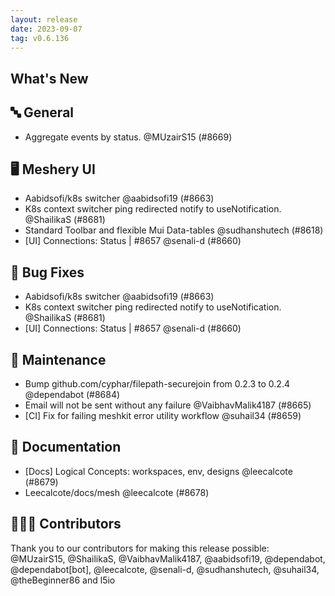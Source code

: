 ```yaml
---
layout: release
date: 2023-09-07
tag: v0.6.136
---
```


## What's New

## 🔤 General

- Aggregate events by status. @MUzairS15 (#8669)

## 🖥 Meshery UI

- Aabidsofi/k8s switcher @aabidsofi19 (#8663)
- K8s context switcher ping redirected notify to useNotification. @ShailikaS (#8681)
- Standard Toolbar and flexible Mui Data-tables @sudhanshutech (#8618)
- [UI] Connections: Status | #8657 @senali-d (#8660)

## 🐛 Bug Fixes

- Aabidsofi/k8s switcher @aabidsofi19 (#8663)
- K8s context switcher ping redirected notify to useNotification. @ShailikaS (#8681)
- [UI] Connections: Status | #8657 @senali-d (#8660)

## 🧰 Maintenance

- Bump github.com/cyphar/filepath-securejoin from 0.2.3 to 0.2.4 @dependabot (#8684)
- Email will not be sent without any failure @VaibhavMalik4187 (#8665)
- [CI] Fix for failing meshkit error utility workflow @suhail34 (#8659)

## 📖 Documentation

- [Docs] Logical Concepts: workspaces, env, designs @leecalcote (#8679)
- Leecalcote/docs/mesh @leecalcote (#8678)

## 👨🏽‍💻 Contributors

Thank you to our contributors for making this release possible:
@MUzairS15, @ShailikaS, @VaibhavMalik4187, @aabidsofi19, @dependabot, @dependabot[bot], @leecalcote, @senali-d, @sudhanshutech, @suhail34, @theBeginner86 and l5io
